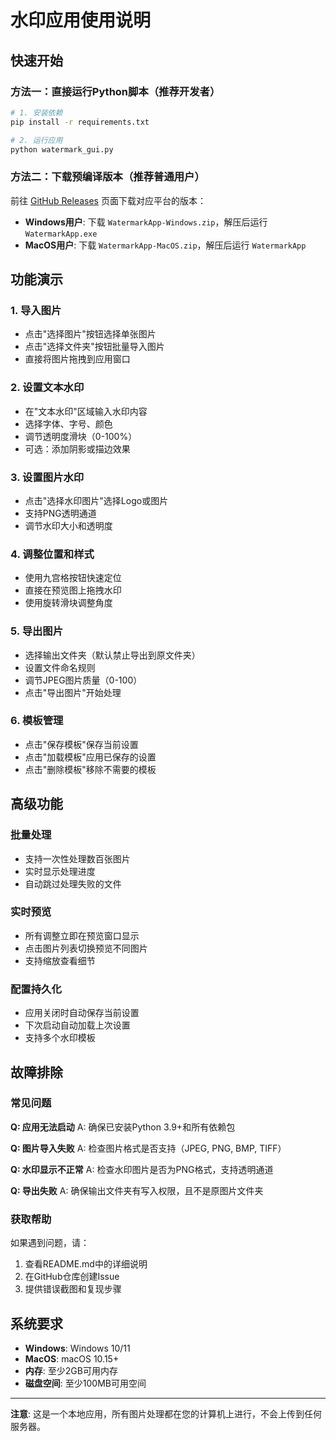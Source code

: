 # 水印应用使用说明

## 快速开始

### 方法一：直接运行Python脚本（推荐开发者）
```bash
# 1. 安装依赖
pip install -r requirements.txt

# 2. 运行应用
python watermark_gui.py
```

### 方法二：下载预编译版本（推荐普通用户）
前往 [GitHub Releases](https://github.com/wuyii8941/watermark/releases) 页面下载对应平台的版本：
- **Windows用户**: 下载 `WatermarkApp-Windows.zip`，解压后运行 `WatermarkApp.exe`
- **MacOS用户**: 下载 `WatermarkApp-MacOS.zip`，解压后运行 `WatermarkApp`

## 功能演示

### 1. 导入图片
- 点击"选择图片"按钮选择单张图片
- 点击"选择文件夹"按钮批量导入图片
- 直接将图片拖拽到应用窗口

### 2. 设置文本水印
- 在"文本水印"区域输入水印内容
- 选择字体、字号、颜色
- 调节透明度滑块（0-100%）
- 可选：添加阴影或描边效果

### 3. 设置图片水印
- 点击"选择水印图片"选择Logo或图片
- 支持PNG透明通道
- 调节水印大小和透明度

### 4. 调整位置和样式
- 使用九宫格按钮快速定位
- 直接在预览图上拖拽水印
- 使用旋转滑块调整角度

### 5. 导出图片
- 选择输出文件夹（默认禁止导出到原文件夹）
- 设置文件命名规则
- 调节JPEG图片质量（0-100）
- 点击"导出图片"开始处理

### 6. 模板管理
- 点击"保存模板"保存当前设置
- 点击"加载模板"应用已保存的设置
- 点击"删除模板"移除不需要的模板

## 高级功能

### 批量处理
- 支持一次性处理数百张图片
- 实时显示处理进度
- 自动跳过处理失败的文件

### 实时预览
- 所有调整立即在预览窗口显示
- 点击图片列表切换预览不同图片
- 支持缩放查看细节

### 配置持久化
- 应用关闭时自动保存当前设置
- 下次启动自动加载上次设置
- 支持多个水印模板

## 故障排除

### 常见问题

**Q: 应用无法启动**
A: 确保已安装Python 3.9+和所有依赖包

**Q: 图片导入失败**
A: 检查图片格式是否支持（JPEG, PNG, BMP, TIFF）

**Q: 水印显示不正常**
A: 检查水印图片是否为PNG格式，支持透明通道

**Q: 导出失败**
A: 确保输出文件夹有写入权限，且不是原图片文件夹

### 获取帮助
如果遇到问题，请：
1. 查看README.md中的详细说明
2. 在GitHub仓库创建Issue
3. 提供错误截图和复现步骤

## 系统要求

- **Windows**: Windows 10/11
- **MacOS**: macOS 10.15+
- **内存**: 至少2GB可用内存
- **磁盘空间**: 至少100MB可用空间

---

**注意**: 这是一个本地应用，所有图片处理都在您的计算机上进行，不会上传到任何服务器。
